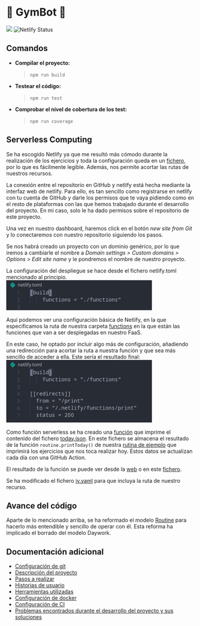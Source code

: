 # :muscle: GymBot :muscle:

![](https://travis-ci.com/torchu/GymBot.svg?branch=master)
![Netlify Status](https://api.netlify.com/api/v1/badges/7ffc8a11-8132-4fa5-9fdd-94b96b311da0/deploy-status)

## Comandos

- **Compilar el proyecto:**
  > `npm run build`
- **Testear el código:**
  > `npm run test`
- **Comprobar el nivel de cobertura de los test:**
  > `npm run coverage`

## Serverless Computing

Se ha escogido Netlify ya que me resultó más cómodo durante la realización de los ejercicios y toda la configuración queda en un [fichero](netlify.toml), por lo que es fácilmente legible. Además, nos permite acortar las rutas de nuestros recursos.

La conexión entre el repositorio en GitHub y netlify está hecha mediante la interfaz web de netlify. Para ello, es tan sencillo como registrarse en netlify con tu cuenta de GitHub y darle los permisos que te vaya pidiendo como en el resto de plataformas con las que hemos trabajado durante el desarrollo del proyecto. En mi caso, solo le ha dado permisos sobre el repositorio de este proyecto.

Una vez en nuestro dashboard, haremos click en el botón _new site from Git_ y lo conectaremos con nuestro repositorio siguiendo los pasos.

Se nos habrá creado un proyecto con un dominio genérico, por lo que iremos a cambiarle el nombre a _Domain settings > Custom domains > Options > Edit site name_ y le pondremos el nombre de nuestro proyecto.

La configuración del despliegue se hace desde el fichero netlify.toml mencionado al principio.
![](docs/img/basic-netlify-conf.png)

Aquí podemos ver una configuración básica de Netlify, en la que especificamos la ruta de nuestra carpeta [functions](functions) en la que están las funciones que van a ser desplegadas en nuestro FaaS.

En este caso, he optado por incluir algo más de configuración, añadiendo una redirección para acortar la ruta a nuestra función y que sea más sencillo de acceder a ella. Este sería el resultado final:
![](docs/img/final-netlify-conf.png)

Como función serverless se ha creado una [función](functions/print.js) que imprime el contenido del fichero [today.json](functions/today.json). En este fichero se almacena el resultado de la función `routine.printToday()` de nuestra [rutina de ejemplo](assets/example_routine.ts) que imprimirá los ejercicios que nos toca realizar hoy. Estos datos se actualizan cada día con una GitHub Action.

El resultado de la función se puede ver desde la [web](https://gymbot.netlify.app/print) o en este [fichero](5.json).

Se ha modificado el fichero [iv.yaml](iv.yaml) para que incluya la ruta de nuestro recurso.

## Avance del código

Aparte de lo mencionado arriba, se ha reformado el modelo [Routine](src/models/routine.ts) para hacerlo más entendible y sencillo de operar con él. Esta reforma ha implicado el borrado del modelo Daywork.

## Documentación adicional

- [Configuración de git](docs/git-config.md)
- [Descripción del proyecto](docs/descripcion.md)
- [Pasos a realizar](docs/pasos.md)
- [Historias de usuario](docs/hu.md)
- [Herramientas utilizadas](docs/herramientas.md)
- [Configuración de docker](docs/docker.md)
- [Configuración de CI](docs/ci.md)
- [Problemas encontrados durante el desarrollo del proyecto y sus soluciones](docs/errors.md)
